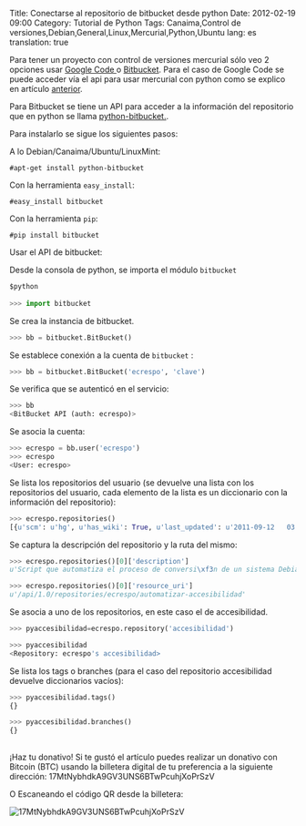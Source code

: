 Title: Conectarse al repositorio de bitbucket desde python
Date: 2012-02-19 09:00
Category: Tutorial de Python
Tags: Canaima,Control de versiones,Debian,General,Linux,Mercurial,Python,Ubuntu
lang: es
translation: true


Para tener un proyecto con control de versiones mercurial sólo veo 2 opciones usar [Google Code ](https://code.google.com/) o [Bitbucket](https://bitbucket.org/product/).  Para el caso de Google Code se puede acceder vía el api para usar mercurial con python como se explico en artículo [anterior](https://ecrespo.github.io/api-de-mercurial-para-python.html#api-de-mercurial-para-python).

Para Bitbucket se tiene un API para acceder a la información del repositorio que en python se llama [python-bitbucket.](https://bitbucket.org/jmoiron/python-bitbucket/).  

Para instalarlo se sigue los siguientes pasos:  

A lo Debian/Canaima/Ubuntu/LinuxMint:  

```
#apt-get install python-bitbucket
```

Con la herramienta `easy_install`:  

```
#easy_install bitbucket
```

Con la herramienta `pip`:  

```
#pip install bitbucket
```

Usar el API de bitbucket:  

Desde la consola de python, se importa el módulo `bitbucket`  

```python 
$python
	
>>> import bitbucket
```
	
Se crea la instancia de bitbucket.
	
```python 
>>> bb = bitbucket.BitBucket()
```
	
Se establece conexión a la cuenta de `bitbucket` :  

```python 
>>> bb = bitbucket.BitBucket('ecrespo', 'clave')
```

Se verifica que se autenticó en el servicio:  
```python 
>>> bb
<BitBucket API (auth: ecrespo)>
```

Se asocia la cuenta:  
```python 
>>> ecrespo = bb.user('ecrespo')
>>> ecrespo
<User: ecrespo>
```

Se lista los repositorios del usuario (se devuelve una lista con los repositorios del usuario, cada elemento de la lista es un diccionario con la información del repositorio):  
```python 
>>> ecrespo.repositories()
[{u'scm': u'hg', u'has_wiki': True, u'last_updated': u'2011-09-12 	03:56:37', u'created_on': u'2009-04-09 22:42:58', u'owner': u'ecrespo', 	u'logo': None, u'email_mailinglist': u'', u'is_mq': False, u'size': 747499, u'read_only': False, u'fork_of': None, u'mq_of': None, u'state': u'available', u'utc_created_on': u'2009-04-09 20:42:58+00:00', u'website': u'', u'description': u'Script que automatiza el proceso de conversi\xf3n de un sistema Debian/Ubuntu para que sea accesible para las personas con discapacidad visual', u'has_issues': True, u'is_fork': False, u'slug': u'automatizar-accesibilidad', u'is_private': False, u'name': u'automatizar-accesibilidad', u'language': u'', u'utc_last_updated': u'2011-09-12 01:56:37+00:00', u'email_writers': True, u'main_branch': u'default', u'no_public_forks': False, u'resource_uri': u'/api/1.0/repositories/ecrespo/automatizar-accesibilidad'}, {u'scm': u'hg', u'has_wiki': True, u'last_updated': u'2011-09-08 13:09:06', u'created_on': u'2011-08-04 05:02:06', u'owner': u'ecrespo', u'logo': None, u'email_mailinglist': u'', u'is_mq': False, u'size': 545, u'read_only': False, u'fork_of': None, u'mq_of': None, u'state': u'available', u'utc_created_on': u'2011-08-04 03:02:06+00:00', u'website': u'', u'description': u'Lista de paquetes para la accesibilidad con una descripci\xf3n y pruebas de los mismos', u'has_issues': False, u'is_fork': False, u'slug': u'accesibilidad', u'is_private': True, u'name': u'accesibilidad', u'language': u'', u'utc_last_updated': u'2011-09-08 11:09:06+00:00', u'email_writers': True, u'main_branch': None, u'no_public_forks': False, u'resource_uri': u'/api/1.0/repositories/ecrespo/accesibilidad'}]
```

Se captura la descripción del repositorio y la ruta del mismo:  
```python 
>>> ecrespo.repositories()[0]['description']
u'Script que automatiza el proceso de conversi\xf3n de un sistema Debian/Ubuntu para que sea accesible para las personas con discapacidad visual'

>>> ecrespo.repositories()[0]['resource_uri']
u'/api/1.0/repositories/ecrespo/automatizar-accesibilidad'
```
Se asocia a uno de los repositorios, en este caso el de accesibilidad.  
```python 
>>> pyaccesibilidad=ecrespo.repository('accesibilidad')

>>> pyaccesibilidad
<Repository: ecrespo's accesibilidad>
```
Se lista los tags o branches (para el caso del repositorio accesibilidad devuelve diccionarios vacíos):  
```python 
>>> pyaccesibilidad.tags()
{}

>>> pyaccesibilidad.branches()
{}
```

##  ##
¡Haz tu donativo!
Si te gustó el artículo puedes realizar un donativo con Bitcoin (BTC)
usando la billetera digital de tu preferencia a la siguiente
dirección: 17MtNybhdkA9GV3UNS6BTwPcuhjXoPrSzV

O Escaneando el código QR desde la billetera:

![17MtNybhdkA9GV3UNS6BTwPcuhjXoPrSzV](./17MtNybhdkA9GV3UNS6BTwPcuhjXoPrSzV.png)
